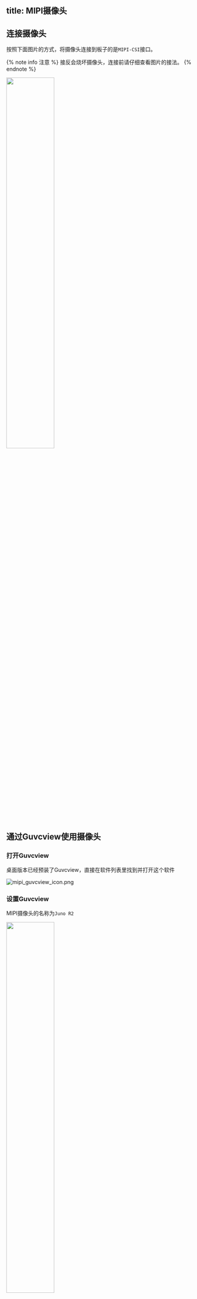 title: MIPI摄像头
---

## 连接摄像头

按照下面图片的方式，将摄像头连接到板子的是`MIPI-CSI`接口。

{% note info 注意 %}
接反会烧坏摄像头，连接前请仔细查看图片的接法。
{% endnote %}

<img src="/linux/images/vim3/docs_vim3_camera_OS08A10.jpg" width="50%" height="50%" >

## 通过Guvcview使用摄像头

### 打开Guvcview

桌面版本已经预装了Guvcview，直接在软件列表里找到并打开这个软件

![mipi_guvcview_icon.png](/linux/images/vim3/mipi_guvcview_icon.png)

### 设置Guvcview

MIPI摄像头的名称为`Juno R2`

<img src="/linux/images/vim3/mipi_guvcview_setting.png" width="50%" height="50%" >

分辨率设置成`1920x1080`，RGB格式为`BGR3-BGR3`

<img src="/linux/images/vim3/mipi_guvcview_seccess.png" width="50%" height="50%" >

设置成功以后，就能正常的使用摄像头了

## 测试IR-Cut 

通过`v4l2`可以测试使用IR-Cut

测试需要在`framebuffer`模式下进行，通过`Ctrl`+`Alt`+`F1`的键盘组合，切换到`framebuffer`模式

IR-Cut不打开

```shell
v4l2_test  -c 1 -p 0 -F 0 -f 0 -D 0 -R 1 -r 2 -d 2 -N 1000 -n 800 -w 0 -e 1 -I 0 -b /dev/fb0 -v /dev/video0
```

IR-Cut打开

```shell
v4l2_test  -c 1 -p 0 -F 0 -f 0 -D 0 -R 1 -r 2 -d 2 -N 1000 -n 800 -w 0 -e 1 -I 1 -b /dev/fb0 -v /dev/video0
```

## 使用Gstreamer录制视频
```
$ gst-launch-1.0 v4l2src name=vsrc device=/dev/video0 ! video/x-raw,width=1920,height=1080,framerate=60/1,format=RGB ! filesink location=.//test.rgb
```
录制的视频保存在`test.rgb`中


## 通过Opencv使用MIPICamera

### Python

python版本的源码如下：

```python
import cv2

if __name__ == '__main__':

    val = True

    cap = cv2.VideoCapture(0)
    cap.set(cv2.CAP_PROP_FRAME_WIDTH, 1920)
    cap.set(cv2.CAP_PROP_FRAME_HEIGHT, 1080)

    fourcc = cv2.VideoWriter_fourcc(*'XVID')

    out = cv2.VideoWriter("./test.avi", fourcc, 20.0, (640, 480), True)

    while val is True:
        ret, frame = cap.read()
        cv2.cvtColor(frame,cv2.COLOR_RGB2BGR)
        if frame is None:
            break
        else:
            out.write(frame)
            cv2.imshow("video", frame)
            k = cv2.waitKey(1) & 0xFF
            if k == 27:
                break

    cap.release()
    out.release()
```

### C++

C++版本的源码如下：

```c++
#include <opencv2/highgui/highgui.hpp>
#include <opencv2/imgproc/imgproc.hpp>
#include <opencv2/core/core.hpp>
#include <iostream>
#include <string>
using
namespace  cv;

using
namespace  std;

int main(int argc, char** argv)
{
	int count=100;
	string str = argv[1];
	string res=str.substr(10);
	VideoCapture capture(stoi(res));
        capture.set(CV_CAP_PROP_FRAME_WIDTH, 1920);
	capture.set(CV_CAP_PROP_FRAME_HEIGHT, 1080);
	while (count)
	{
		Mat frame;
		capture >> frame;

		if (frame.empty()) {
			break;
		}
		int h = frame.rows;
		int w = frame.cols;
		const char *name = "video";
		cvNamedWindow(name, 0);
		cvResizeWindow(name, w / 1, h / 1);
		imshow(name, frame);
		waitKey(30);
		count--;
	}
	return 0;
}

```

编译命令:

```sh
$ gcc -o test test.cpp -lopencv_imgproc -lopencv_core -lopencv_videoio -lopencv_imgcodecs -lopencv_highgui -std=c++11 -std=gnu++11 -Wall -std=c++11 -lstdc++
```

运行:

```sh
$ ./test /dev/videoX
```


**更多资料:**
- [khadas.com/shop](https://www.khadas.com/product-page/os08a10-8mp-camera)
- [原理图](https://dl.khadas.com/Hardware/Accessories/OS08A10/OS08A10_V11_Specification.pdf)
- [数据手册](https://dl.khadas.com/Hardware/Accessories/OS08A10/OS08A10-H92A_Specification_Version-2-11_SE.pdf)
